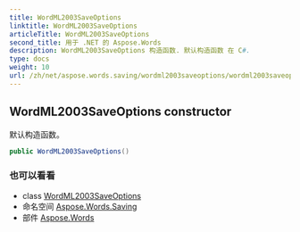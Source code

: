 ```yaml
---
title: WordML2003SaveOptions
linktitle: WordML2003SaveOptions
articleTitle: WordML2003SaveOptions
second_title: 用于 .NET 的 Aspose.Words
description: WordML2003SaveOptions 构造函数. 默认构造函数 在 C#.
type: docs
weight: 10
url: /zh/net/aspose.words.saving/wordml2003saveoptions/wordml2003saveoptions/
---
```

## WordML2003SaveOptions constructor

默认构造函数。

```csharp
public WordML2003SaveOptions()
```

### 也可以看看

* class [WordML2003SaveOptions](../)
* 命名空间 [Aspose.Words.Saving](../../../aspose.words.saving/)
* 部件 [Aspose.Words](../../../)
